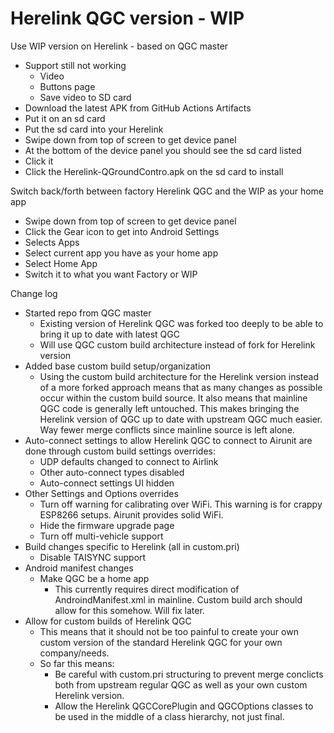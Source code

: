 # Herelink QGC version - WIP

Use WIP version on Herelink - based on QGC master
* Support still not working
    * Video
    * Buttons page
    * Save video to SD card
* Download the latest APK from GitHub Actions Artifacts
* Put it on an sd card
* Put the sd card into your Herelink
* Swipe down from top of screen to get device panel
* At the bottom of the device panel you should see the sd card listed
* Click it
* Click the Herelink-QGroundContro.apk on the sd card to install

Switch back/forth between factory Herelink QGC and the WIP as your home app
* Swipe down from top of screen to get device panel
* Click the Gear icon to get into Android Settings
* Selects Apps
* Select current app you have as your home app
* Select Home App
* Switch it to what you want Factory or WIP

Change log
* Started repo from QGC master
    * Existing version of Herelink QGC was forked too deeply to be able to bring it up to date with latest QGC
    * Will use QGC custom build architecture instead of fork for Herelink version
* Added base custom build setup/organization
    * Using the custom build architecture for the Herelink version instead of a more forked approach means that as many changes as possible occur within the custom build source. It also means that mainline QGC code is generally left untouched. This makes bringing the Herelink version of QGC up to date with upstream QGC much easier. Way fewer merge conflicts since mainline source is left alone.
* Auto-connect settings to allow Herelink QGC to connect to Airunit are done through custom build settings overrides:
    * UDP defaults changed to connect to Airlink
    * Other auto-connect types disabled
    * Auto-connect settings UI hidden
* Other Settings and Options overrides
    * Turn off warning for calibrating over WiFi. This warning is for crappy ESP8266 setups. Airunit provides solid WiFi.
    * Hide the firmware upgrade page
    * Turn off multi-vehicle support
* Build changes specific to Herelink (all in custom.pri)
    * Disable TAISYNC support
* Android manifest changes
    * Make QGC be a home app
        * This currently requires direct modification of AndroindManifest.xml in mainline. Custom build arch should allow for this somehow. Will fix later.
* Allow for custom builds of Herelink QGC
    * This means that it should not be too painful to create your own custom version of the standard Herelink QGC for your own company/needs.
    * So far this means:
        * Be careful with custom.pri structuring to prevent merge conclicts both from upstream regular QGC as well as your own custom Herelink version.
        * Allow the Herelink QGCCorePlugin and QGCOptions classes to be used in the middle of a class hierarchy, not just final.